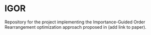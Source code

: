 # IGOR
Repository for the project implementing the Importance-Guided Order Rearrangement optimization approach proposed in (add link to paper).
